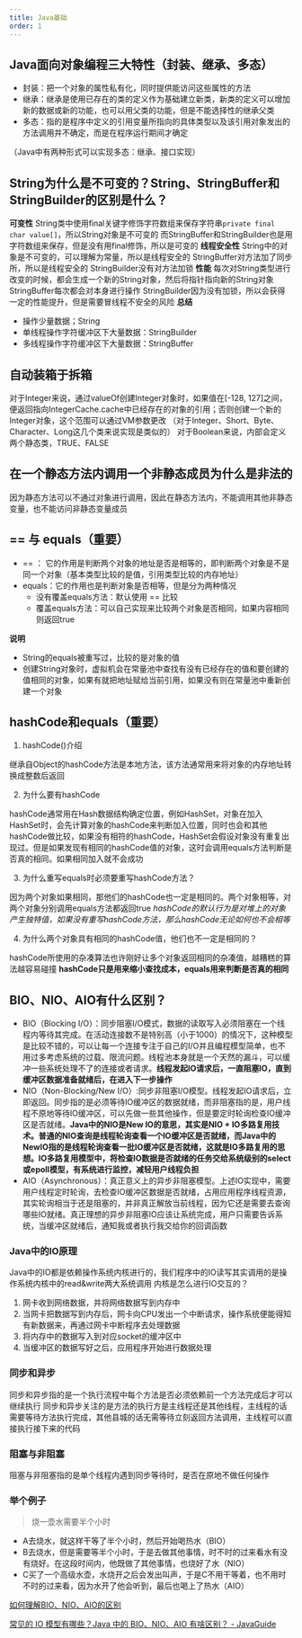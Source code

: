 ```yaml
---
title: Java基础
order: 1
---
```


## Java面向对象编程三大特性（封装、继承、多态）

- 封装：把一个对象的属性私有化，同时提供能访问这些属性的方法
- 继承：继承是使用已存在的类的定义作为基础建立新类，新类的定义可以增加新的数据或新的功能，也可以用父类的功能，但是不能选择性的继承父类
- 多态：指的是程序中定义的引用变量所指向的具体类型以及该引用对象发出的方法调用并不确定，而是在程序运行期间才确定

（Java中有两种形式可以实现多态：继承、接口实现）

## String为什么是不可变的？String、StringBuffer和StringBuilder的区别是什么？

**可变性**
String类中使用final关键字修饰字符数组来保存字符串`private final char value[]`，所以String对象是不可变的
而StringBuffer和StringBuilder也是用字符数组来保存，但是没有用final修饰，所以是可变的
**线程安全性**
String中的对象是不可变的，可以理解为常量，所以是线程安全的
StringBuffer对方法加了同步所，所以是线程安全的
StringBuilder没有对方法加锁
**性能**
每次对String类型进行改变的时候，都会生成一个新的String对象，然后将指针指向新的String对象
StringBuffer每次都会对本身进行操作
StringBuilder因为没有加锁，所以会获得一定的性能提升，但是需要冒线程不安全的风险
**总结**

- 操作少量数据；String
- 单线程操作字符缓冲区下大量数据：StringBuilder
- 多线程操作字符缓冲区下大量数据：StringBuffer

## 自动装箱于拆箱

对于Integer来说，通过valueOf创建Integer对象时，如果值在[-128, 127]之间，便返回指向IntegerCache.cache中已经存在的对象的引用；否则创建一个新的Integer对象，这个范围可以通过VM参数更改
（对于Integer、Short、Byte、Character、Long这几个类来说实现是类似的）
对于Boolean来说，内部会定义两个静态类，TRUE、FALSE

## 在一个静态方法内调用一个非静态成员为什么是非法的

因为静态方法可以不通过对象进行调用，因此在静态方法内，不能调用其他非静态变量，也不能访问非静态变量成员

## == 与 equals（重要）

- == ： 它的作用是判断两个对象的地址是否是相等的，即判断两个对象是不是同一个对象（基本类型比较的是值，引用类型比较的内存地址）
- equals：它的作用也是判断对象是否相等，但是分为两种情况
  - 没有覆盖equals方法：默认使用 == 比较
  - 覆盖equals方法：可以自己实现来比较两个对象是否相同，如果内容相同则返回true

**说明**

- String的equals被重写过，比较的是对象的值
- 创建String对象时，虚拟机会在常量池中查找有没有已经存在的值和要创建的值相同的对象，如果有就把地址赋给当前引用，如果没有则在常量池中重新创建一个对象

## hashCode和equals（重要）

1. hashCode()介绍

继承自Object的hashCode方法是本地方法，该方法通常用来将对象的内存地址转换成整数后返回

2. 为什么要有hashCode

hashCode通常用在Hash数据结构确定位置，例如HashSet，对象在加入HashSet时，会先计算对象的hashCode来判断加入位置，同时也会和其他hashCode做比较，如果没有相符的hashCode，HashSet会假设对象没有重复出现过。但是如果发现有相同的hashCode值的对象，这时会调用equals方法判断是否真的相同。如果相同加入就不会成功

3. 为什么重写equals时必须要重写hashCode方法？

因为两个对象如果相同，那他们的hashCode也一定是相同的。两个对象相等，对两个对象分别调用equals方法都返回true
_hashCode的默认行为是对堆上的对象产生独特值，如果没有重写hashCode方法，那么hashCode无论如何也不会相等_

4. 为什么两个对象具有相同的hashCode值，他们也不一定是相同的？

hashCode所使用的杂凑算法也许刚好让多个对象返回相同的杂凑值，越糟糕的算法越容易碰撞
**hashCode只是用来缩小查找成本，equals用来判断是否真的相同**

## BIO、NIO、AIO有什么区别？

- BIO（Blocking I/O）：同步阻塞I/O模式，数据的读取写入必须阻塞在一个线程内等待其完成。在活动连接数不是特别高（小于1000）的情况下，这种模型是比较不错的，可以让每一个连接专注于自己的I/O并且编程模型简单，也不用过多考虑系统的过载、限流问题。线程池本身就是一个天然的漏斗，可以缓冲一些系统处理不了的连接或者请求。**线程发起IO请求后，一直阻塞IO，直到缓冲区数据准备就绪后，在进入下一步操作**
- NIO（Non-Blocking/New I/O）:同步非阻塞I/O模型。线程发起IO请求后，立即返回。同步指的是必须等待IO缓冲区的数据就绪，而非阻塞指的是，用户线程不原地等待IO缓冲区，可以先做一些其他操作，但是要定时轮询检查IO缓冲区是否就绪。**Java中的NIO是New IO的意思，其实是NIO + IO多路复用技术。普通的NIO查询是线程轮询查看一个IO缓冲区是否就绪，而Java中的NewIO指的是线程轮询查看一批IO缓冲区是否就绪，这就是IO多路复用的思想。IO多路复用模型中，将检查IO数据是否就绪的任务交给系统级别的select或epoll模型，有系统进行监控，减轻用户线程负担**
- AIO（Asynchronous）：真正意义上的异步非阻塞模型。上述IO实现中，需要用户线程定时轮询，去检查IO缓冲区数据是否就绪，占用应用程序线程资源，其实轮询相当于还是阻塞的，并非真正解放当前线程，因为它还是需要去查询哪些IO就绪。真正理想的异步非阻塞IO应该让系统完成，用户只需要告诉系统，当缓冲区就绪后，通知我或者执行我交给你的回调函数

### Java中的IO原理

Java中的IO都是依赖操作系统内核进行的，我们程序中的IO读写其实调用的是操作系统内核中的read&write两大系统调用
内核是怎么进行IO交互的？

1. 网卡收到网络数据，并将网络数据写到内存中
2. 当网卡把数据写到内存后，网卡向CPU发出一个中断请求，操作系统便能得知有新数据来，再通过网卡中断程序去处理数据
3. 将内存中的数据写入到对应socket的缓冲区中
4. 当缓冲区的数据写好之后，应用程序开始进行数据处理

### 同步和异步

同步和异步指的是一个执行流程中每个方法是否必须依赖前一个方法完成后才可以继续执行
同步和异步关注的是方法的执行方是主线程还是其他线程，主线程的话需要等待方法执行完成，其他县城的话无需等待立刻返回方法调用，主线程可以直接执行接下来的代码

### 阻塞与非阻塞

阻塞与非阻塞指的是单个线程内遇到同步等待时，是否在原地不做任何操作

### 举个例子

> 烧一壶水需要半个小时

- A去烧水，就这样干等了半个小时，然后开始喝热水（BIO）
- B去烧水，但是需要等半个小时，于是去做其他事情，时不时的过来看水有没有烧好。在这段时间内，他既做了其他事情，也烧好了水（NIO）
- C买了一个高级水壶，水烧开之后会发出叫声，于是C不用干等着，也不用时不时的过来看，因为水开了他会听到，最后也喝上了热水（AIO）

[如何理解BIO、NIO、AIO的区别](https://juejin.cn/post/6844903985158045703#heading-0)

[常见的 IO 模型有哪些？Java 中的 BIO、NIO、AIO 有啥区别？ - JavaGuide](https://juejin.cn/post/6939841279329042439)

